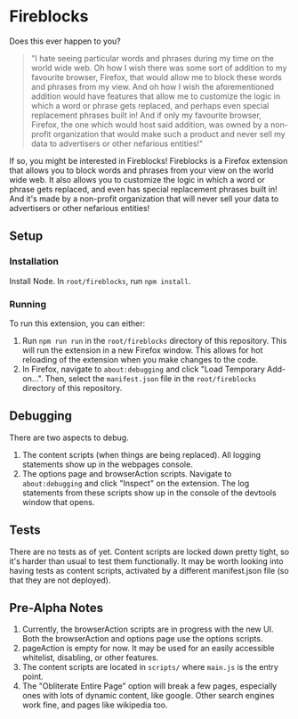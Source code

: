 # Fireblocks

Does this ever happen to you?
> "I hate seeing particular words and phrases during my time on the world wide web. Oh how I wish there was some sort of addition to my favourite browser, Firefox, that would allow me to block these words and phrases from my view. And oh how I wish the aforementioned addition would have features that allow me to customize the logic in which a word or phrase gets replaced, and perhaps even special replacement phrases built in! And if only my favourite browser, Firefox, the one which would host said addition, was owned by a non-profit organization that would make such a product and never sell my data to advertisers or other nefarious entities!"

If so, you might be interested in Fireblocks! Fireblocks is a Firefox extension that allows you to block words and phrases from your view on the world wide web. It also allows you to customize the logic in which a word or phrase gets replaced, and even has special replacement phrases built in! And it's made by a non-profit organization that will never sell your data to advertisers or other nefarious entities!

## Setup

### Installation

Install Node. In `root/fireblocks`, run `npm install`.

### Running

To run this extension, you can either:
1. Run `npm run run` in the `root/fireblocks` directory of this repository. This will run the extension in a new Firefox window. This allows for hot reloading of the extension when you make changes to the code.
2. In Firefox, navigate to `about:debugging` and click "Load Temporary Add-on...". Then, select the `manifest.json` file in the `root/fireblocks` directory of this repository.


## Debugging
There are two aspects to debug.

1. The content scripts (when things are being replaced). All logging statements show up in the webpages console.
2. The options page and browserAction scripts. Navigate to `about:debugging` and click "Inspect" on the extension. The log statements from these scripts show up in the console of the devtools window that opens.

## Tests

There are no tests as of yet. Content scripts are locked down pretty tight, so it's harder than usual to test them functionally. It may be worth looking into having tests as content scripts, activated by a different manifest.json file (so that they are not deployed).

## Pre-Alpha Notes

1. Currently, the browserAction scripts are in progress with the new UI. Both the browserAction and options page use the options scripts.
2. pageAction is empty for now. It may be used for an easily accessible whitelist, disabling, or other features.
3. The content scripts are located in `scripts/` where `main.js` is the entry point.
4. The "Obliterate Entire Page" option will break a few pages, especially ones with lots of dynamic content, like google. Other search engines work fine, and pages like wikipedia too.